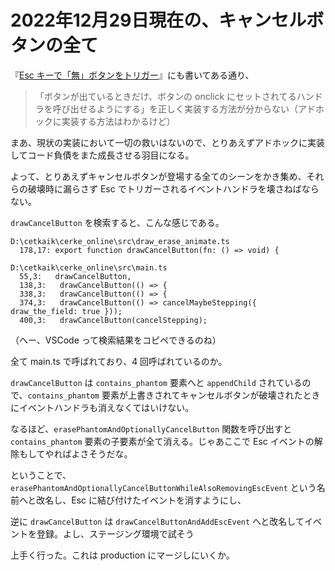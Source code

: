 # 2022年12月29日現在の、キャンセルボタンの全て

『[Esc キーで「無」ボタンをトリガー](https://github.com/jurliyuuri/cerke_online_alpha/issues/366)』にも書いてある通り、

> 「ボタンが出ているときだけ、ボタンの onclick にセットされてるハンドラを呼び出せるようにする」を正しく実装する方法が分からない（アドホックに実装する方法はわかるけど）

まあ、現状の実装において一切の救いはないので、とりあえずアドホックに実装してコード負債をまた成長させる羽目になる。

よって、とりあえずキャンセルボタンが登場する全てのシーンをかき集め、それらの破壊時に漏らさず Esc でトリガーされるイベントハンドラを壊さねばならない。

`drawCancelButton` を検索すると、こんな感じである。

```
D:\cetkaik\cerke_online\src\draw_erase_animate.ts
  178,17: export function drawCancelButton(fn: () => void) {

D:\cetkaik\cerke_online\src\main.ts
  55,3:   drawCancelButton,
  138,3:   drawCancelButton(() => {
  338,3:   drawCancelButton(() => {
  374,3:   drawCancelButton(() => cancelMaybeStepping({ draw_the_field: true }));
  400,3:   drawCancelButton(cancelStepping);
```

（へー、VSCode って検索結果をコピペできるのね）

全て main.ts で呼ばれており、4 回呼ばれているのか。

`drawCancelButton` は `contains_phantom` 要素へと `appendChild` されているので、`contains_phantom` 要素が上書きされてキャンセルボタンが破壊されたときにイベントハンドラも消えなくてはいけない。

なるほど、`erasePhantomAndOptionallyCancelButton` 関数を呼び出すと `contains_phantom` 要素の子要素が全て消える。じゃあここで Esc イベントの解除もしてやればよさそうだな。

ということで、`erasePhantomAndOptionallyCancelButtonWhileAlsoRemovingEscEvent` という名前へと改名し、Esc に結び付けたイベントを消すようにし、

逆に `drawCancelButton` は `drawCancelButtonAndAddEscEvent` へと改名してイベントを登録。よし、ステージング環境で試そう

上手く行った。これは production にマージしにいくか。
